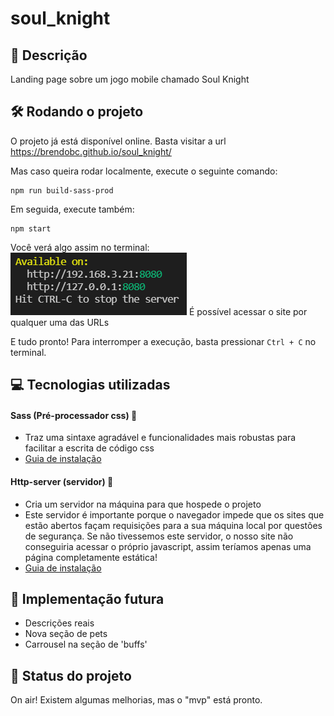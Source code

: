# soul_knight

## :memo: Descrição
Landing page sobre um jogo mobile chamado Soul Knight


## :hammer_and_wrench: Rodando o projeto
O projeto já está disponível online. Basta visitar a url https://brendobc.github.io/soul_knight/

Mas caso queira rodar localmente, execute o seguinte comando:
```
npm run build-sass-prod
```

Em seguida, execute também:
```
npm start
```

Você verá algo assim no terminal:
![exemplo http server](src/assets/images/readme/exemplo_http_server.png)
É possível acessar o site por qualquer uma das URLs

E tudo pronto! Para interromper a execução, basta pressionar ```Ctrl + C``` no terminal.


## :computer: Tecnologias utilizadas
#### Sass (Pré-processador css) :nail_care:
* Traz uma sintaxe agradável e funcionalidades mais robustas para facilitar a escrita de código css
* [Guia de instalação](https://sass-lang.com/install)

#### Http-server (servidor) :speech_balloon:
* Cria um servidor na máquina para que hospede o projeto
* Este servidor é importante porque o navegador impede que os sites que estão abertos façam requisições para a sua máquina local por questões de segurança. Se não tivessemos este servidor, o nosso site não conseguiria acessar o próprio javascript, assim teríamos apenas uma página completamente estática!
* [Guia de instalação](https://www.npmjs.com/package/http-server#installation)


## :thought_balloon: Implementação futura
* Descrições reais
* Nova seção de pets
* Carrousel na seção de 'buffs'


## :traffic_light: Status do projeto
On air!
Existem algumas melhorias, mas o "mvp" está pronto.